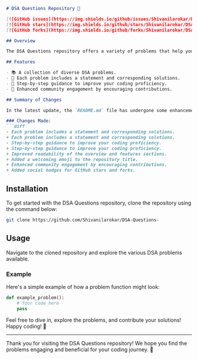 ```markdown
# DSA Questions Repository 🤖

[![GitHub issues](https://img.shields.io/github/issues/Shivanilarokar/DSA-Questions-)](https://github.com/Shivanilarokar/DSA-Questions-/issues) 
[![GitHub stars](https://img.shields.io/github/stars/Shivanilarokar/DSA-Questions-.svg?style=social)](https://github.com/Shivanilarokar/DSA-Questions-/stargazers) 
[![GitHub forks](https://img.shields.io/github/forks/Shivanilarokar/DSA-Questions-.svg?style=social)](https://github.com/Shivanilarokar/DSA-Questions-/network/members)

## Overview

The DSA Questions repository offers a variety of problems that help you sharpen your data structures and algorithms skills. Whether you are a beginner or an experienced developer, this repository has something for everyone. 

## Features

- 📚 A collection of diverse DSA problems.
- 📜 Each problem includes a statement and corresponding solutions.
- 🚀 Step-by-step guidance to improve your coding proficiency.
- 🤝 Enhanced community engagement by encouraging contributions.

## Summary of Changes

In the latest update, the `README.md` file has undergone some enhancements to improve clarity and community engagement. Here are the notable changes:

### Changes Made:
```diff
- Each problem includes a statement and corresponding solutions.
+ Each problem includes a statement and corresponding solutions.
- Step-by-step guidance to improve your coding proficiency.
+ Step-by-step guidance to improve your coding proficiency.
+ Improved readability of the overview and features sections.
+ Added a welcoming emoji to the repository title.
+ Enhanced community engagement by encouraging contributions.
+ Added social badges for GitHub stars and forks.
```

## Installation

To get started with the DSA Questions repository, clone the repository using the command below:

```bash
git clone https://github.com/Shivanilarokar/DSA-Questions-
```

## Usage

Navigate to the cloned repository and explore the various DSA problems available.

### Example

Here's a simple example of how a problem function might look:

```python
def example_problem():
    # Your code here
    pass
```

Feel free to dive in, explore the problems, and contribute your solutions! Happy coding! 🎉

---

Thank you for visiting the DSA Questions repository! We hope you find the problems engaging and beneficial for your coding journey. 🌟
```